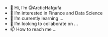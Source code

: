 - 👋 Hi, I’m @ArcticHafgufa
- 👀 I’m interested in Finance and Data Science
- 🌱 I’m currently learning ...
- 💞️ I’m looking to collaborate on ...
- 📫 How to reach me ...

<!---
ArcticHafgufa/ArcticHafgufa is a ✨ special ✨ repository because its `README.md` (this file) appears on your GitHub profile.
You can click the Preview link to take a look at your changes.
--->
